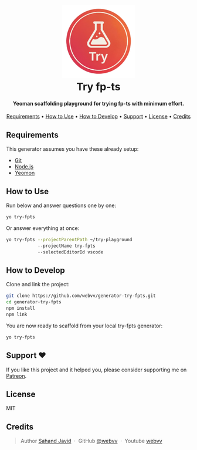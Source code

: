 
<h1 align="center">
  <br>
  <a href="">
  <img src="https://raw.githubusercontent.com/webvv/generator-try-fpts/main/assets/try_icon.png" alt="My image" onerror="this.onerror=null; this.src='./assets/try_icon.png';" alt="try-fpts" width="200">
  </a>
  <br>
  Try fp-ts
  <br>
</h1>

<h4 align="center">Yeoman scaffolding playground for trying fp-ts with minimum effort.</h4>


<p align="center">
  <a href="#requirements">Requirements</a> •
  <a href="#how-to-use">How to Use</a> •
  <a href="#how-to-develop">How to Develop</a> •
  <a href="#support">Support</a> •
  <a href="#license">License</a> •
  <a href="#credits">Credits</a>
</p>

## Requirements

This generator assumes you have these already setup:
- [Git](https://git-scm.com/downloads)
- [Node.js](https://nodejs.org/)
- [Yeomon](https://yeoman.io/)

## How to Use

Run below and answer questions one by one:
```sh
yo try-fpts
```
Or answer everything at once:
```sh
yo try-fpts --projectParentPath ~/try-playground
            --projectName try-fpts
            --selectedEditorId vscode
```

## How to Develop

Clone and link the project:

```sh
git clone https://github.com/webvv/generator-try-fpts.git
cd generator-try-fpts
npm install
npm link
```

You are now ready to scaffold from your local try-fpts generator:

```sh
yo try-fpts
```

## Support ♥️

If you like this project and it helped you, please consider supporting me on <a href="https://www.patreon.com/webvv" target="_blank">Patreon</a>.

## License

MIT

## Credits
> Author [Sahand Javid]() &nbsp;&middot;&nbsp;
> GitHub [@webvv](https://github.com/webvv) &nbsp;&middot;&nbsp;
> Youtube [webvv](https://youtube.com/webvv)

